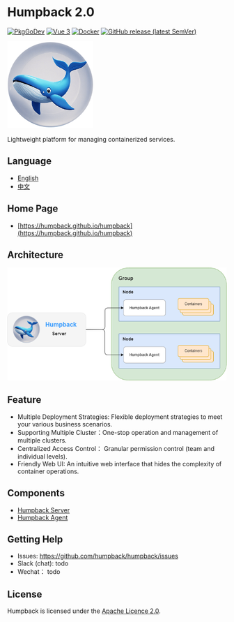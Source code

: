# Humpback 2.0

[![PkgGoDev](https://pkg.go.dev/badge/github.com/docker/docker)](https://golang.org/)
[![Vue 3](https://img.shields.io/badge/vue-3.x-brightgreen.svg)](https://v3.vuejs.org/)
[![Docker](https://img.shields.io/badge/docker-pull-blue?logo=docker)](https://hub.docker.com/r/humpbacks)
[![GitHub release (latest SemVer)](https://img.shields.io/github/v/release/humpbacks/humpback?sort=semver)](https://github.com/humpbacks/humpback/releases/latest)

![Humpback logo](/docs/_media/logo-nobg.png)

Lightweight platform for managing containerized services.

## Language

- [English](README.md)
- [中文](README.zh.md)

## Home Page

* [https://humpback.github.io/humpback](https://humpback.github.io/humpback) 

## Architecture

![Humpback Architecture](/docs/_media/humpback-architect-new.png)

## Feature

- Multiple Deployment Strategies: Flexible deployment strategies to meet your various business scenarios.
- Supporting Multiple Cluster：One-stop operation and management of multiple clusters.
- Centralized Access Control： Granular permission control (team and individual levels).
- Friendly Web UI: An intuitive web interface that hides the complexity of container operations.

## Components

* [Humpback Server](https://github.com/humpback/humpback-server)
* [Humpback Agent](https://github.com/humpback/humpback-agent)

## Getting Help

- Issues: https://github.com/humpback/humpback/issues
- Slack (chat): todo
- Wechat： todo

## License

Humpback is licensed under the [Apache Licence 2.0](http://www.apache.org/licenses/LICENSE-2.0.html).   
